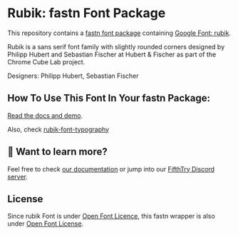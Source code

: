 # Rubik: fastn Font Package

This repository contains a [fastn font package](https://fpm.dev/featured/fonts/) containing 
[Google Font: rubik](https://fonts.google.com/specimen/rubik/about).

Rubik is a sans serif font family with slightly rounded corners designed by Philipp Hubert 
and Sebastian Fischer at Hubert & Fischer as part of the Chrome Cube Lab project.

Designers: Philipp Hubert, Sebastian Fischer

## How To Use This Font In Your fastn Package:

[Read the docs and demo](https://fastn-community.github.io/rubik-font/).

Also, check [rubik-font-typography](https://fastn-community.github.io/rubik-font-typography/)

## 👀 Want to learn more?

Feel free to check [our documentation](https://fpm.dev/) or jump into our [FifthTry Discord 
server](https://discord.gg/bucrdvptYd).

## License

Since rubik Font is under [Open Font Licence](https://fonts.google.com/specimen/rubik/about), 
this fastn wrapper is also under [Open Font License](LICENSE).